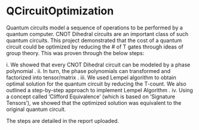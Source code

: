 # QCircuitOptimization

Quantum circuits model a sequence of operations to be performed by a quantum computer. CNOT Dihedral circuits are an important class of such quantum circuits. This project demonstrated that the cost of a quantum circuit could be optimized by reducing the # of T gates through ideas of group theory. This was proven through the below steps:  

i. We showed that every CNOT Dihedral circuit can be modeled by a phase polynomial . 
ii. In turn, the phase polynomials can transformed and factorized into tensor/matrix . 
iii. We used Lempel algorithm to obtain optimal solution for the quantum circuit by reducing the T-count. We also outlined a step-by-step approach to implement Lempel Algorithm . 
iv. Using a concept called ‘Clifford Equivalence’ (which is based on ‘Signature Tensors’), we showed that the optimized solution was equivalent to the original quantum circuit.  

The steps are detailed in the report uploaded.
